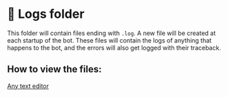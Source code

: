 # 📝 Logs folder

This folder will contain files ending with `.log`. A new file will be created at each startup of the bot. These files will contain the logs of anything that happens to the bot, and the errors will also get logged with their traceback.

## How to view the files:

<span style="text-decoration: underline">Any text editor</span>
